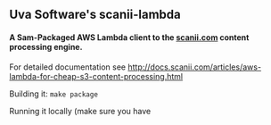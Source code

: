## Uva Software's scanii-lambda 
#### A Sam-Packaged AWS Lambda client to the [scanii.com](https://scanii.com) content processing engine.

 

For detailed documentation see http://docs.scanii.com/articles/aws-lambda-for-cheap-s3-content-processing.html

Building it: 
``` make package ```

Running it locally (make sure you have 
